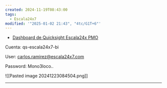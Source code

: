 ```yaml
---
created: 2024-11-19T08:43:00
tags:
  - Escala24x7
modified: '"2025-01-02 21:43", "4tc/G1T+6"'
---
```


- [Dashboard de Quicksight Escala24x PMO](https://quicksight.aws.amazon.com/sn/auth/signin?directory_alias=qs-escala24x7-bi&redirect_uri=https%3A%2F%2Fquicksight.aws.amazon.com%2Fsn%2Fstart%3Fdirectory_alias%3Dqs-escala24x7-bi%26ref_%3Dpe_3035110_233161080%26state%3DhashArgs%2523%26isauthcode%3Dtrue)	

Cuenta:
qs-escala24x7-bi

User:
carlos.ramirez@escala24x7.com

Password:
Mono3loco..

![[Pasted image 20241223084504.png]]


---
